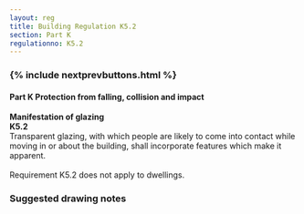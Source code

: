 ```yaml
---
layout: reg
title: Building Regulation K5.2
section: Part K
regulationno: K5.2
---
```


<div class="panel panel-primary">
  <div class="panel-heading">
    <h3 class="panel-title">
      {% include nextprevbuttons.html %}
        <h4>Part K Protection from falling, collision and impact</h4>
    </h3>
  </div>
  <div class="panel-body">
    <p>
        <strong>Manifestation of glazing</strong><br>
        <strong>K5.2</strong><br>
            Transparent glazing, with which people are likely to come into contact while moving in or about the building, shall incorporate features which make it apparent.<br><br>
            Requirement K5.2 does not apply to dwellings.
    </p>
  </div>
</div>



### Suggested drawing notes